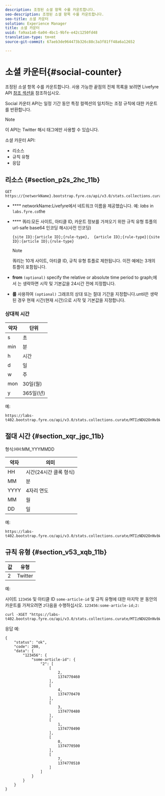 ```yaml
---
description: 조정된 소셜 항목 수를 카운트합니다.
seo-description: 조정된 소셜 항목 수를 카운트합니다.
seo-title: 소셜 카운터
solution: Experience Manager
title: 소셜 카운터
uuid: fa9aa1a8-6a04-4bc1-9bfe-e42c1250fd48
translation-type: tm+mt
source-git-commit: 67aeb3de964473b326c88c3a3f81ff48a6a12652

---
```



# 소셜 카운터{#social-counter}

조정된 소셜 항목 수를 카운트합니다. 사용 가능한 끝점의 전체 목록을 보려면 Livefyre API [참조 섹션을](https://api.livefyre.com/docs) 참조하십시오.

Social 카운터 API는 일정 기간 동안 특정 컬렉션의 일치하는 조정 규칙에 대한 카운트를 반환합니다.

>[!NOTE]
>
>이 API는 Twitter 해시 태그에만 사용할 수 있습니다.

소셜 카운터 API:

* 리소스
* 규칙 유형
* 응답

## 리소스 {#section_p2s_2hc_11b}

```
GET https://{networkName}.bootstrap.fyre.co/api/v3.0/stats.collections.curate/{query}.json
```

* **** networkName:Livefyre에서 네트워크 이름을 제공했습니다. 예: *labs* in `labs.fyre.co`the
* **** 쿼리:모든 사이트, 아티클 ID, 카운트 정보를 가져오기 위한 규칙 유형 튜플의 url-safe base64 인코딩 해시(사전 인코딩)

   ```
   {site ID}:{article ID};{rule-type},  {article ID};{rule-type}|{site ID}:{article ID};{rule-type}
   ```

   >[!NOTE]
   >쿼리는 10개 사이트, 아티클 ID, 규칙 유형 튜플로 제한됩니다. 이전 예에는 3개의 튜플이 포함됩니다.

* **from** `(optional)` specify the relative or absolute time period to graph;에서 는 생략하면 시작 및 기본값을 24시간 전에 지정합니다.
* **를** 사용하여 `(optional)` 그래프의 상대 또는 절대 기간을 지정합니다.until은 생략된 경우 현재 시간(현재 시간)으로 시작 및 기본값을 지정합니다.

### 상대적 시간

| 약자 | 단위 |
|---|---|
| s | 초 |
| min | 분 |
| h | 시간 |
| d | 일 |
| w | 주 |
| mon | 30일(월) |
| y | 365일(년) |

예:

```
https://labs-t402.bootstrap.fyre.co/api/v3.0/stats.collections.curate/MTIzNDU2OnNvbWUtYXJ0aWNsZS1pZDsy.json&from=-7d&until=-6d
```

## 절대 시간 {#section_xqr_jgc_11b}

형식:HH:MM_YYYMMDD

| 약자 | 의미 |
|---|---|
| HH | 시간(24시간 클록 형식) |
| MM | 분 |
| YYYY | 4자리 연도 |
| MM | 월 |
| DD | 일 |

예:

```
https://labs-t402.bootstrap.fyre.co/api/v3.0/stats.collections.curate/MTIzNDU2OnNvbWUtYXJ0aWNsZS1pZDsy.json&from=04:00_20130709 
```

## 규칙 유형 {#section_v53_xqb_11b}

| 값 | 유형 |
|---|---|
| 2 | Twitter |

예:

사이트 `123456` 및 아티클 ID `some-article-id` 및 규칙 유형에 대한 마지막 분 동안의 카운트를 가져오려면 `2`다음을 수행하십시오. `123456:some-article-id;2:`

```
curl -XGET "https://labs-t402.bootstrap.fyre.co/api/v3.0/stats.collections.curate/MTIzNDU2OnNvbWUtYXJ0aWNsZS1pZDsy.json&from=-1min" 
```

응답 예:

```
{ 
    "status": "ok", 
    "code": 200, 
    "data": { 
        "123456": { 
            "some-article-id": { 
                "2": [ 
                    [ 
                        2, 
                        1374770460 
                    ], 
                    [ 
                        4, 
                        1374770470 
                    ], 
                    [ 
                        3, 
                        1374770480 
                    ], 
                    [ 
                        1, 
                        1374770490 
                    ], 
                    [ 
                        0, 
                        1374770500 
                    ], 
                    [ 
                        7, 
                        1374770510 
                    ] 
                ] 
            } 
        } 
    } 
}
```
